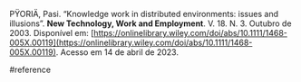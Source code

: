 PŸORIÄ, Pasi. “Knowledge work in distributed environments: issues and illusions”. **New Technology, Work and Employment**. V. 18. N. 3. Outubro de 2003. Disponível em: [https://onlinelibrary.wiley.com/doi/abs/10.1111/1468-005X.00119](https://onlinelibrary.wiley.com/doi/abs/10.1111/1468-005X.00119). Acesso em 14 de abril de 2023.

#reference